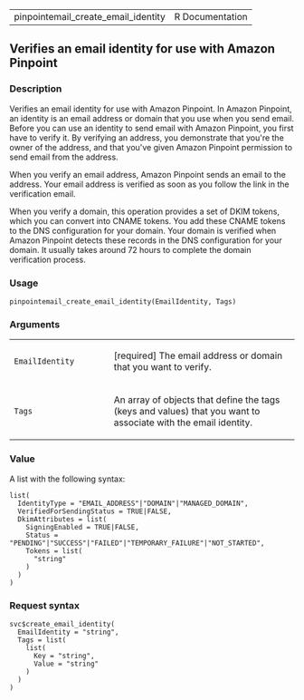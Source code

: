 <table style="width: 100%;">
<tbody>
<tr class="odd">
<td>pinpointemail_create_email_identity</td>
<td style="text-align: right;">R Documentation</td>
</tr>
</tbody>
</table>

## Verifies an email identity for use with Amazon Pinpoint

### Description

Verifies an email identity for use with Amazon Pinpoint. In Amazon
Pinpoint, an identity is an email address or domain that you use when
you send email. Before you can use an identity to send email with Amazon
Pinpoint, you first have to verify it. By verifying an address, you
demonstrate that you're the owner of the address, and that you've given
Amazon Pinpoint permission to send email from the address.

When you verify an email address, Amazon Pinpoint sends an email to the
address. Your email address is verified as soon as you follow the link
in the verification email.

When you verify a domain, this operation provides a set of DKIM tokens,
which you can convert into CNAME tokens. You add these CNAME tokens to
the DNS configuration for your domain. Your domain is verified when
Amazon Pinpoint detects these records in the DNS configuration for your
domain. It usually takes around 72 hours to complete the domain
verification process.

### Usage

    pinpointemail_create_email_identity(EmailIdentity, Tags)

### Arguments

<table>
<colgroup>
<col style="width: 35%" />
<col style="width: 65%" />
</colgroup>
<tbody>
<tr class="odd">
<td><code
id="pinpointemail_create_email_identity_:_EmailIdentity">EmailIdentity</code></td>
<td><p>[required] The email address or domain that you want to
verify.</p></td>
</tr>
<tr class="even">
<td><code
id="pinpointemail_create_email_identity_:_Tags">Tags</code></td>
<td><p>An array of objects that define the tags (keys and values) that
you want to associate with the email identity.</p></td>
</tr>
</tbody>
</table>

### Value

A list with the following syntax:

    list(
      IdentityType = "EMAIL_ADDRESS"|"DOMAIN"|"MANAGED_DOMAIN",
      VerifiedForSendingStatus = TRUE|FALSE,
      DkimAttributes = list(
        SigningEnabled = TRUE|FALSE,
        Status = "PENDING"|"SUCCESS"|"FAILED"|"TEMPORARY_FAILURE"|"NOT_STARTED",
        Tokens = list(
          "string"
        )
      )
    )

### Request syntax

    svc$create_email_identity(
      EmailIdentity = "string",
      Tags = list(
        list(
          Key = "string",
          Value = "string"
        )
      )
    )
